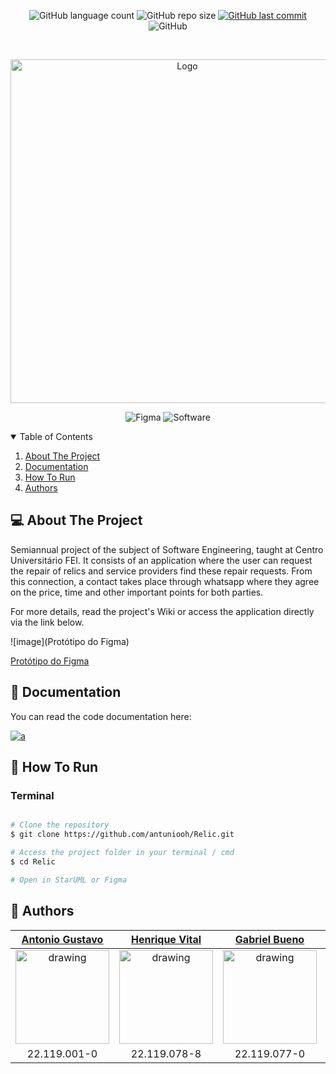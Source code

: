 <p align="center">
  <img alt="GitHub language count" src="https://img.shields.io/github/languages/count/antuniooh/Relic">

  <img alt="GitHub repo size" src="https://img.shields.io/github/repo-size/antuniooh/Relic">
  
  <a href="https://github.com/antuniooh/ClassroomWebsiteProject/commits/master">
    <img alt="GitHub last commit" src="https://img.shields.io/github/last-commit/antuniooh/Relic">
  </a>
  
   <img alt="GitHub" src="https://img.shields.io/github/license/antuniooh/Relic">
</p>

<!-- PROJECT LOGO -->
<br />
<p align="center">
  <a href="https://github.com/antuniooh/Relic">
    <img src="https://github.com/henriquevital00/Relic/blob/main/Images/Logo.png" alt="Logo" width="550">
  </a>
</p>

<p align="center">
  <img alt="Figma" src="https://img.shields.io/badge/Figma-yellow?style=for-the-badge&logo=c#&logoColor=white"/>
  <img alt="Software" src="https://img.shields.io/badge/Software-orange?style=for-the-badge&logo=sql&logoColor=white"/>
</p>


<!-- TABLE OF CONTENTS -->
<details open="open">
  <summary>Table of Contents</summary>
  <ol>
    <li>
      <a href="#-about-the-project">About The Project</a>
    </li>
        <li>
      <a href="#-documentation">Documentation</a>
    </li>
    <li>
      <a href="#-how-to-run">How To Run</a>
    </li>
    <li>
      <a href="#-authors">Authors</a>
    </li>
  </ol>
</details>


<!-- ABOUT THE PROJECT -->
## 💻 About The Project
Semiannual project of the subject of Software Engineering, taught at Centro Universitário FEI. It consists of an application where the user can request the repair of relics and service providers find these repair requests. From this connection, a contact takes place through whatsapp where they agree on the price, time and other important points for both parties.

For more details, read the project's Wiki or access the application directly via the link below.

![image](Protótipo do Figma)

<a href="https://www.figma.com/proto/b9z7I1oRjL27k6tBqsvQ6h/Projeto-de-Eng-de-Soft?node-id=180%3A38&scaling=scale-down&page-id=25%3A2349" target="_blank">Protótipo do Figma</a>

<!-- DOCUMENTATION -->
## 📖 Documentation
You can read the code documentation here:   

<a href="https://github.com/henriquevital00/Relic/wiki" target="_blank">
  <img alt="a" src="https://img.shields.io/badge/read-documentation-blue?style=for-the-badge">
</a>

<!-- HOW TO RUN -->
## 🚀 How To Run

### Terminal
```bash

# Clone the repository
$ git clone https://github.com/antuniooh/Relic.git

# Access the project folder in your terminal / cmd
$ cd Relic

# Open in StarUML or Figma

```

## 🤖 Authors

[Antonio Gustavo](https://github.com/antuniooh)           |  [Henrique Vital](https://github.com/henriquevital00)           |  [Gabriel Bueno](https://github.com/GabrielBueno200)           |  [João Vitor Dias](https://github.com/JoaoDias-223)           |  [Weverson da Silva](https://github.com/WebisD)
:-------------------------:|:-------------------------:|:-------------------------:|:-------------------------:|:-------------------------:
<img src="https://avatars.githubusercontent.com/u/51217271?v=4" alt="drawing" width="150"/>  |  <img src="https://avatars.githubusercontent.com/u/48650626?v=4" alt="drawing" width="150"/>| <img src="https://avatars.githubusercontent.com/u/56837996?v=4" alt="drawing" width="150"/>  |  <img src="https://avatars.githubusercontent.com/u/63318342?v=4" alt="drawing" width="150"/>| <img src="https://avatars.githubusercontent.com/u/49571908?v=4" alt="drawing" width="150"/>
22.119.001-0 | 22.119.078-8 | 22.119.077-0 | 22.119.006-9 | 22.119.004-4


